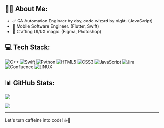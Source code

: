 ## 👨‍💻 About Me:

- ✅ QA Automation Engineer by day, code wizard by night. (JavaScript)
- 📱 Mobile Software Engineer. (Flutter, Swift)
- 📕 Crafting UI/UX magic. (Figma, Photoshop)

## 💻 Tech Stack:
![C++](https://img.shields.io/badge/c++-%2300599C.svg?style=for-the-badge&logo=c%2B%2B&logoColor=white) ![Swift](https://img.shields.io/badge/swift-F54A2A?style=for-the-badge&logo=swift&logoColor=white)
![Python](https://img.shields.io/badge/python-3670A0?style=for-the-badge&logo=python&logoColor=ffdd54) ![HTML5](https://img.shields.io/badge/html5-%23E34F26.svg?style=for-the-badge&logo=html5&logoColor=white) ![CSS3](https://img.shields.io/badge/css3-%231572B6.svg?style=for-the-badge&logo=css3&logoColor=white) ![JavaScript](https://img.shields.io/badge/javascript-%23323330.svg?style=for-the-badge&logo=javascript&logoColor=%23F7DF1E) ![Jira](https://img.shields.io/badge/jira-%230A0FFF.svg?style=for-the-badge&logo=jira&logoColor=white) ![Confluence](https://img.shields.io/badge/confluence-%23172BF4.svg?style=for-the-badge&logo=confluence&logoColor=white) ![LINUX](https://img.shields.io/badge/Linux-FCC624?style=for-the-badge&logo=linux&logoColor=black) 

## 📊 GitHub Stats:
![](https://github-readme-stats.vercel.app/api/top-langs/?username=pyl0a&theme=swift&hide_border=false&include_all_commits=true&count_private=true&layout=compact)

[![](https://visitcount.itsvg.in/api?id=pyl0a&icon=5&color=12)](https://visitcount.itsvg.in)

---
Let's turn caffeine into code! ☕🚀 <br><br>


<!--  GPRM ( https://gprm.itsvg.in ) -->
